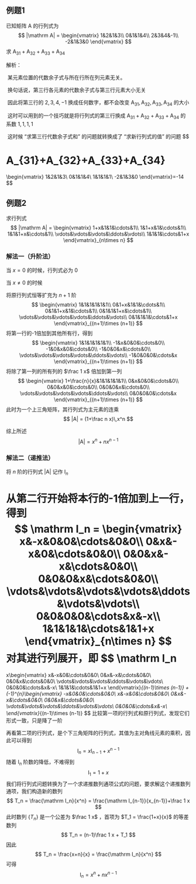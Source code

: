 ## 例题1

已知矩阵 $\mathrm A$ 的行列式为
$$
|\mathrm A| = 
\begin{vmatrix}
1&2&1&3\\
0&1&1&4\\
2&3&4&-1\\
-2&1&3&0
\end{vmatrix}
$$
求 $\mathrm A_{31}+\mathrm A_{32}+\mathrm A_{33}+\mathrm A_{34}$ 



解析：

​		某元素位置的代数余子式与所在行所在列元素无关。

​		换句话说，第三行各元素的代数余子式与第三行元素大小无关

​		因此将第三行的 $2,3,4,-1$ 换成任何数字，都不会改变 $\mathrm A_{31},\mathrm A_{32},\mathrm A_{33},\mathrm A_{34}$ 的大小

​		这时可以用到的一个技巧就是将行列式的第三行换成 $\mathrm A_{31}+\mathrm A_{32}+\mathrm A_{33}+\mathrm A_{34}$ 的系数 $1,1,1,1$ 

​		这时候 “求第三行代数余子式和” 的问题就转换成了 “求新行列式的值” 的问题
$$

A_{31}+A_{32}+A_{33}+A_{34}
= 
\begin{vmatrix}
1&2&1&3\\
0&1&1&4\\
1&1&1&1\\
-2&1&3&0
\end{vmatrix}=-14
$$

## 例题2

求行列式
$$
|\mathrm A| = 
\begin{vmatrix}
1+x&1&1&\cdots&1\\
1&1+x&1&\cdots&1\\
1&1&1+x&\cdots&1\\
\vdots&\vdots&\vdots&\ddots&\vdots\\
1&1&1&\cdots&1+x
\end{vmatrix}_{n\times n}
$$

### 解法一（升阶法）

当 $x=0$ 的时候，行列式必为 0 



当 $x\ne 0$ 的时候

将原行列式恒等扩充为 $n+1$ 阶
$$
\begin{vmatrix}
1&1&1&1&1&1\\
0&1+x&1&1&\cdots&1\\
0&1&1+x&1&\cdots&1\\
0&1&1&1+x&\cdots&1\\
\vdots&\vdots&\vdots&\vdots&\ddots&\vdots\\
0&1&1&1&\cdots&1+x
\end{vmatrix}_{(n+1)\times (n+1)}
$$
将第一行的-1倍加到其他所有行，得到
$$
\begin{vmatrix}
1&1&1&1&1&1\\
-1&x&0&0&\cdots&0\\
-1&0&x&0&\cdots&0\\
-1&0&0&x&\cdots&0\\
\vdots&\vdots&\vdots&\vdots&\ddots&\vdots\\
-1&0&0&0&\cdots&x
\end{vmatrix}_{(n+1)\times (n+1)}
$$
将除了第一列的所有列的 $\frac 1 x$ 倍加到第一列
$$
\begin{vmatrix}
1+\frac{n}{x}&1&1&1&1&1\\
0&x&0&0&\cdots&0\\
0&0&x&0&\cdots&0\\
0&0&0&x&\cdots&0\\
\vdots&\vdots&\vdots&\vdots&\ddots&\vdots\\
0&0&0&0&\cdots&x
\end{vmatrix}_{(n+1)\times (n+1)}
$$
此时为一个上三角矩阵，其行列式为主元素的连乘
$$
|A| = (1+\frac n x)\,x^n
$$


综上所述
$$
|\mathrm A| = x^n + nx^{n-1}
$$


### 解法二（递推法）

将 $n$ 阶的行列式 $|\mathrm A|$ 记作 $\mathrm I_n$  

从第二行开始将本行的-1倍加到上一行，得到
$$
\mathrm I_n = 
\begin{vmatrix}
x&-x&0&0&\cdots&0&0\\
0&x&-x&0&\cdots&0&0\\
0&0&x&-x&\cdots&0&0\\
0&0&0&x&\cdots&0&0\\
\vdots&\vdots&\vdots&\vdots&\ddots&\vdots&\vdots\\
0&0&0&0&\cdots&x&-x\\
1&1&1&1&\cdots&1&1+x
\end{vmatrix}_{n\times n}
$$
对其进行列展开，即
$$
\mathrm I_n
=
x\begin{vmatrix}
x&-x&0&\cdots&0&0\\
0&x&-x&\cdots&0&0\\
0&0&x&\cdots&0&0\\
\vdots&\vdots&\vdots&\ddots&\vdots&\vdots\\
0&0&0&\cdots&x&-x\\
1&1&1&\cdots&1&1+x
\end{vmatrix}_{(n-1)\times (n-1)}
+
(-1)^{n}\begin{vmatrix}
-x&0&0&\cdots&0&0\\
x&-x&0&\cdots&0&0\\
0&x&-x&\cdots&0&0\\
0&0&x&\cdots&0&0\\
\vdots&\vdots&\vdots&\ddots&\vdots&\vdots\\
0&0&0&\cdots&x&-x\\
\end{vmatrix}_{(n-1)\times (n-1)}
$$
比较第一项的行列式和原行列式，发现它们形式一致，只是降了一阶

再看第二项的行列式，是个下三角矩阵的行列式，其值为主对角线元素的乘积，因此可以得到
$$
\mathrm I_n = x\mathrm I_{n-1} + x^{n-1}
$$
随着 $\mathrm I_n$ 阶数的降低，不难得到
$$
\mathrm I_1 = 1+x
$$
我们将行列式问题转换为了一个求递推数列通项公式的问题，要求解这个递推数列通项，我们构造新的数列
$$
T_n = \frac{\mathrm I_n}{x^n} = \frac{\mathrm I_{n-1}}{x_{n-1}}+\frac 1 x
$$
此时数列 $\{T_n\}$ 是一个公差为 $\frac 1 x$ ，首项为 $T_1 = \frac{1+x}{x}$ 的等差数列
$$
T_n = (n-1)\frac 1 x + T_1
$$
因此
$$
T_n = \frac{x+n}{x} = \frac{\mathrm I_n}{x^n}
$$
可得
$$
\mathrm I_n = x^n+nx^{n-1}
$$


 